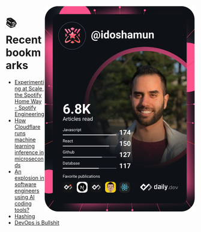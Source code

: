 <a href="https://app.daily.dev/idoshamun"><img src="https://raw.githubusercontent.com/idoshamun/idoshamun/devcard/devcard.svg" align='right' width="400" alt="Ido Shamun's Dev Card"/></a>

# 📚 Recent bookmarks
<!-- BOOKMARKS:START -->
- [Experimenting at Scale, the Spotify Home Way - Spotify Engineering](https://app.daily.dev/posts/4PFDyaXpV?utm_source=rss&utm_medium=bookmarks&utm_campaign=28849d86070e4c099c877ab6837c61f0)
- [How Cloudflare runs machine learning inference in microseconds](https://app.daily.dev/posts/dxv6BRwzF?utm_source=rss&utm_medium=bookmarks&utm_campaign=28849d86070e4c099c877ab6837c61f0)
- [An explosion in software engineers using AI coding tools?](https://app.daily.dev/posts/I63yVyvut?utm_source=rss&utm_medium=bookmarks&utm_campaign=28849d86070e4c099c877ab6837c61f0)
- [Hashing](https://app.daily.dev/posts/kn1y33vel?utm_source=rss&utm_medium=bookmarks&utm_campaign=28849d86070e4c099c877ab6837c61f0)
- [DevOps is Bullshit](https://app.daily.dev/posts/8rpNNufIn?utm_source=rss&utm_medium=bookmarks&utm_campaign=28849d86070e4c099c877ab6837c61f0)
<!-- BOOKMARKS:END -->
